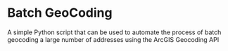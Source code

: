 # Batch GeoCoding
A simple Python script that can be used to automate the process of batch geocoding a large number of addresses using the ArcGIS Geocoding API
